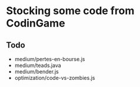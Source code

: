 
# Stocking some code from CodinGame

## Todo

- medium/pertes-en-bourse.js
- medium/teads.java
- medium/bender.js
- optimization/code-vs-zombies.js
